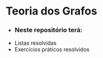 # Teoria dos Grafos
 - ### Neste repositório terá:
  * Listas resolvidas
  * Exercícios práticos resolvidos
 
